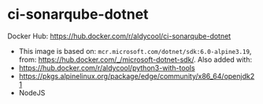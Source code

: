 # ci-sonarqube-dotnet

Docker Hub: <https://hub.docker.com/r/aldycool/ci-sonarqube-dotnet>

- This image is based on: `mcr.microsoft.com/dotnet/sdk:6.0-alpine3.19`, from: <https://hub.docker.com/_/microsoft-dotnet-sdk/>. Also added with:
- <https://hub.docker.com/r/aldycool/python3-with-tools>
- <https://pkgs.alpinelinux.org/package/edge/community/x86_64/openjdk21>
- NodeJS
